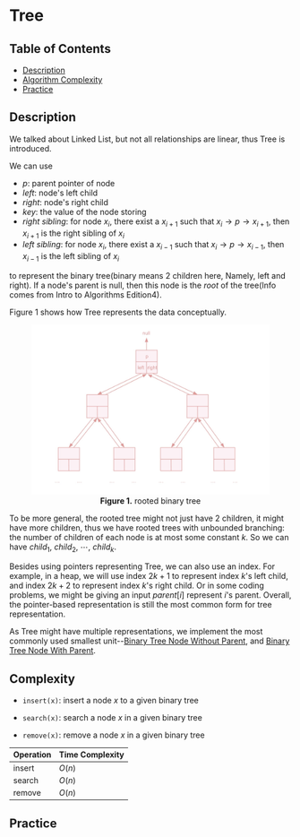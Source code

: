 # Tree
## Table of Contents
- [Description](#description)
- [Algorithm Complexity](#complexity)
- [Practice](#practice)

## Description
We talked about Linked List, but not all relationships are linear, thus Tree is introduced. 

We can use 
+ *p*: parent pointer of node
+ *left*: node's left child
+ *right*: node's right child
+ *key*: the value of the node storing
+ *right sibling*: for node $x_i$, there exist a $x_{i+1}$ such that $x_i\to p\to x_{i+1}$, then $x_{i+1}$ is the right sibling of $x_i$
+ *left sibling*: for node $x_i$, there exist a $x_{i-1}$ such that $x_{i}\to p\to x_{i-1}$, then $x_{i-1}$ is the left sibling of $x_i$ 

to represent the binary tree(binary means 2 children here, Namely, left and right). If a node's parent is null, then this node is the *root* of the tree(Info comes from Intro to Algorithms Edition4).

Figure 1 shows how Tree represents the data conceptually. 

<figure style="text-align: center;">
  <img src="./images/tree.jpg" alt="rooted binary tree description">
  <figcaption>
    <strong>Figure 1.</strong> rooted binary tree<br>
  </figcaption>
</figure>

To be more general, the rooted tree might not just have 2 children, it might have more children, thus we have rooted trees with unbounded branching: the number of children of each node is at most some constant $k$. So we can have $child_1$, $child_2$, $\cdots$, $child_{k}$.

Besides using pointers representing Tree, we can also use an index. For example, in a heap, we will use index $2k+1$ to represent index $k$'s left child, and index $2k+2$ to represent index $k$'s right child. Or in some coding problems, we might be giving an input $parent[i]$ represent $i$'s parent. Overall, the pointer-based representation is still the most common form for tree representation.

As Tree might have multiple representations, we implement the most commonly used smallest unit--[Binary Tree Node Without Parent](), and [Binary Tree Node With Parent]().

## Complexity
+ `insert(x)`: insert a node $x$ to a given binary tree

+ `search(x)`: search a node $x$ in a given binary tree

+ `remove(x)`: remove a node $x$ in a given binary tree

| Operation | Time Complexity |
|-----------|-----------------|
| insert       | $O(n)$          |
| search       | $O(n)$          |
| remove       | $O(n)$          |
## Practice